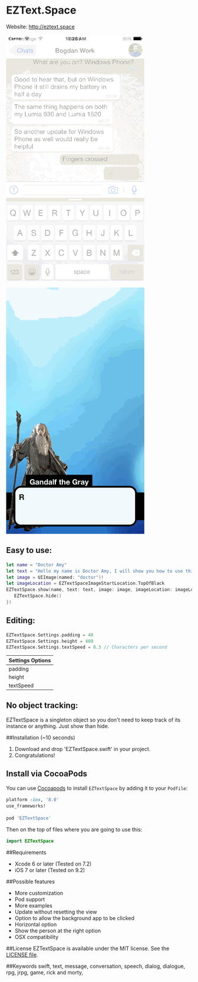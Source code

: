 # EZText.Space

Website: http://eztext.space

![demo](g1.gif)

![demo](g2.gif)

## Easy to use:
```swift
let name = "Doctor Amy"
let text = "Hello my name is Doctor Amy, I will show you how to use this library."
let image = UIImage(named: "doctor")!
let imageLocation = EZTextSpaceImageStartLocation.TopOfBlack
EZTextSpace.show(name, text: text, image: image, imageLocation: imageLocation, onClick: { () -> () in
   EZTextSpace.hide() 
})
```

## Editing:
```swift
EZTextSpace.Settings.padding = 40
EZTextSpace.Settings.height = 400
EZTextSpace.Settings.textSpeed = 0.5 // Characters per second
```

|Settings Options|
| -------------|
|padding|
|height|
|textSpeed|

## No object tracking:
EZTextSpace is a singleton object so you don't need to keep track of its instance or anything. Just show than hide.  

##Installation (~10 seconds)

1. Download and drop 'EZTextSpace.swift' in your project.  
2. Congratulations!  

## Install via CocoaPods

You can use [Cocoapods](http://cocoapods.org/) to install `EZTextSpace` by adding it to your `Podfile`:

```ruby
platform :ios, '8.0'
use_frameworks!

pod 'EZTextSpace'
```

Then on the top of files where you are going to use this:

```swift
import EZTextSpace
```

##Requirements

- Xcode 6 or later (Tested on 7.2)
- iOS 7 or later (Tested on 9.2)

##Possible features

- More customization
- Pod support 
- More examples
- Update without resetting the view
- Option to allow the background app to be clicked
- Horizontal option
- Show the person at the right option
- OSX compatibility

##License
EZTextSpace is available under the MIT license. See the [LICENSE file](https://github.com/goktugyil/EZText.Space/blob/master/LICENSE).

##Keywords
swift, text, message, conversation, speech, dialog, dialogue, rpg, jrpg, game, rick and morty,
